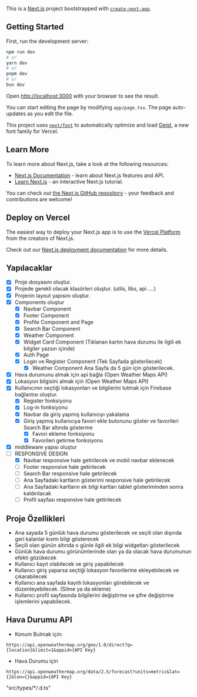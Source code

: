 This is a [Next.js](https://nextjs.org) project bootstrapped with [`create-next-app`](https://nextjs.org/docs/app/api-reference/cli/create-next-app).

## Getting Started

First, run the development server:

```bash
npm run dev
# or
yarn dev
# or
pnpm dev
# or
bun dev
```

Open [http://localhost:3000](http://localhost:3000) with your browser to see the result.

You can start editing the page by modifying `app/page.tsx`. The page auto-updates as you edit the file.

This project uses [`next/font`](https://nextjs.org/docs/app/building-your-application/optimizing/fonts) to automatically optimize and load [Geist](https://vercel.com/font), a new font family for Vercel.

## Learn More

To learn more about Next.js, take a look at the following resources:

- [Next.js Documentation](https://nextjs.org/docs) - learn about Next.js features and API.
- [Learn Next.js](https://nextjs.org/learn) - an interactive Next.js tutorial.

You can check out [the Next.js GitHub repository](https://github.com/vercel/next.js) - your feedback and contributions are welcome!

## Deploy on Vercel

The easiest way to deploy your Next.js app is to use the [Vercel Platform](https://vercel.com/new?utm_medium=default-template&filter=next.js&utm_source=create-next-app&utm_campaign=create-next-app-readme) from the creators of Next.js.

Check out our [Next.js deployment documentation](https://nextjs.org/docs/app/building-your-application/deploying) for more details.

## Yapılacaklar

- [x] Proje dosyasını oluştur.
- [x] Projede gerekli olacak klasörleri oluştur. (utils, libs, api ....)
- [x] Projenin layout yapısını oluştur.
- [x] Components oluştur
  - [x] Navbar Component
  - [x] Footer Component
  - [x] Profile Component and Page
  - [x] Search Bar Component
  - [x] Weather Component
  - [x] Widget Card Component (Tıklanan kartın hava durumu ile ilgili ek bilgiler yazsın içinde)
  - [x] Auth Page
  - [x] Login ve Register Component (Tek Sayfada gösterilecek)
    - [x] Weather Component Ana Sayfa da 5 gün için gösterilecek.
- [x] Hava durumunu almak için api bağla (Open Weather Maps API)
- [x] Lokasyon bilgisini almak için (Open Weather Maps API)
- [x] Kullanıcının seçtiği lokasyonları ve bilgilerini tutmak için Firebase bağlantısı oluştur.
  - [x] Register fonksiyonu
  - [x] Log-in fonksiyonu
  - [x] Navbar da giriş yapmış kullanıcıyı yakalama
  - [x] Giriş yapmış kullanıcıya favori ekle butonunu göster ve favorileri Search Bar altında gösterme
    - [x] Favori ekleme fonksiyonu
    - [x] Favorileri getirme fonksiyonu
- [x] middleware yapısı oluştur
- [ ] RESPONSIVE DESIGN
  - [x] Navbar responsive hale getirilecek ve mobil navbar eklenecek
  - [ ] Footer responsive hale getirilecek
  - [ ] Search Bar responsive hale getirilecek
  - [ ] Ana Sayfadaki kartların gösterimi responsive hale getirilecek
  - [ ] Ana Sayfadaki kartların ek bilgi kartları tablet gösteriminden sonra kaldırılacak
  - [ ] Profil sayfası responsive hale getirilecek

## Proje Özellikleri

- Ana sayada 5 günlük hava durumu gösterilecek ve seçili olan dışında geri kalanlar kısmı bilgi gösterecek
- Seçili olan günün altında o günle ilgili ek bilgi widgetları gösterilecek
- Günlük hava durumu görünümlerinde olan ya da olacak hava durumunun efekti gözükecek
- Kullanıcı kayıt olabilecek ve giriş yapabilecek
- Kullanıcı giriş yaparsa seçtiği lokasyon favorilerine ekleyebilecek ve çıkarabilecek
- Kullanıcı ana sayfada kayıtlı lokasyonları görebilecek ve düzenleyebilecek. (Silme ya da ekleme)
- Kullanıcı profil sayfasında bilgilerini değiştirme ve şifre değiştirme işlemlerini yapabilecek.

## Hava Durumu API

- Konum Bulmak için:

```http
https://api.openweathermap.org/geo/1.0/direct?q={location}&limit=1&appid={API Key}
```

- Hava Durumu için

```http
https://api.openweathermap.org/data/2.5/forecast?units=metric&lat={}&lon={}&appid={API Key}
```

"src/types/\*_/_.d.ts"
